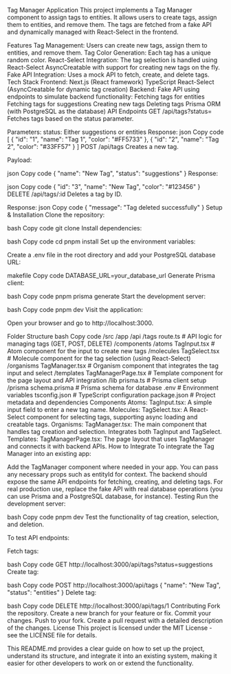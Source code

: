 Tag Manager Application
This project implements a Tag Manager component to assign tags to entities. It allows users to create tags, assign them to entities, and remove them. The tags are fetched from a fake API and dynamically managed with React-Select in the frontend.

Features
Tag Management: Users can create new tags, assign them to entities, and remove them.
Tag Color Generation: Each tag has a unique random color.
React-Select Integration: The tag selection is handled using React-Select AsyncCreatable with support for creating new tags on the fly.
Fake API Integration: Uses a mock API to fetch, create, and delete tags.
Tech Stack
Frontend:
Next.js (React framework)
TypeScript
React-Select (AsyncCreatable for dynamic tag creation)
Backend:
Fake API using endpoints to simulate backend functionality:
Fetching tags for entities
Fetching tags for suggestions
Creating new tags
Deleting tags
Prisma ORM (with PostgreSQL as the database)
API Endpoints
GET /api/tags?status=<status>
Fetches tags based on the status parameter.

Parameters:
status: Either suggestions or entities
Response:
json
Copy code
[
{
"id": "1",
"name": "Tag 1",
"color": "#FF5733"
},
{
"id": "2",
"name": "Tag 2",
"color": "#33FF57"
}
]
POST /api/tags
Creates a new tag.

Payload:

json
Copy code
{
"name": "New Tag",
"status": "suggestions"
}
Response:

json
Copy code
{
"id": "3",
"name": "New Tag",
"color": "#123456"
}
DELETE /api/tags/:id
Deletes a tag by ID.

Response:
json
Copy code
{
"message": "Tag deleted successfully"
}
Setup & Installation
Clone the repository:

bash
Copy code
git clone <repo-url>
Install dependencies:

bash
Copy code
cd <project-folder>
pnpm install
Set up the environment variables:

Create a .env file in the root directory and add your PostgreSQL database URL:

makefile
Copy code
DATABASE_URL=your_database_url
Generate Prisma client:

bash
Copy code
pnpm prisma generate
Start the development server:

bash
Copy code
pnpm dev
Visit the application:

Open your browser and go to http://localhost:3000.

Folder Structure
bash
Copy code
/src
/app
/api
/tags
route.ts # API logic for managing tags (GET, POST, DELETE)
/components
/atoms
TagInput.tsx # Atom component for the input to create new tags
/molecules
TagSelect.tsx # Molecule component for the tag selection (using React-Select)
/organisms
TagManager.tsx # Organism component that integrates the tag input and select
/templates
TagManagerPage.tsx # Template component for the page layout and API integration
/lib
prisma.ts # Prisma client setup
/prisma
schema.prisma # Prisma schema for database
.env # Environment variables
tsconfig.json # TypeScript configuration
package.json # Project metadata and dependencies
Components
Atoms:
TagInput.tsx: A simple input field to enter a new tag name.
Molecules:
TagSelect.tsx: A React-Select component for selecting tags, supporting async loading and creatable tags.
Organisms:
TagManager.tsx: The main component that handles tag creation and selection. Integrates both TagInput and TagSelect.
Templates:
TagManagerPage.tsx: The page layout that uses TagManager and connects it with backend APIs.
How to Integrate
To integrate the Tag Manager into an existing app:

Add the TagManager component where needed in your app. You can pass any necessary props such as entityId for context.
The backend should expose the same API endpoints for fetching, creating, and deleting tags.
For real production use, replace the fake API with real database operations (you can use Prisma and a PostgreSQL database, for instance).
Testing
Run the development server:

bash
Copy code
pnpm dev
Test the functionality of tag creation, selection, and deletion.

To test API endpoints:

Fetch tags:

bash
Copy code
GET http://localhost:3000/api/tags?status=suggestions
Create tag:

bash
Copy code
POST http://localhost:3000/api/tags
{
"name": "New Tag",
"status": "entities"
}
Delete tag:

bash
Copy code
DELETE http://localhost:3000/api/tags/1
Contributing
Fork the repository.
Create a new branch for your feature or fix.
Commit your changes.
Push to your fork.
Create a pull request with a detailed description of the changes.
License
This project is licensed under the MIT License - see the LICENSE file for details.

This README.md provides a clear guide on how to set up the project, understand its structure, and integrate it into an existing system, making it easier for other developers to work on or extend the functionality.
